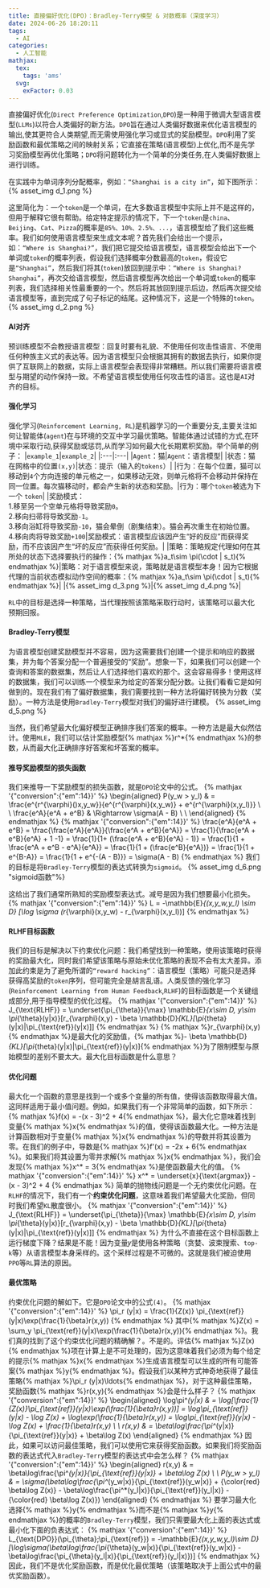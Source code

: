 ```yaml
---
title: 直接偏好优化(DPO)：Bradley-Terry模型 & 对数概率（深度学习）
date: 2024-06-26 18:20:11
tags:
  - AI
categories:
  - 人工智能
mathjax:
  tex:
    tags: 'ams'
  svg:
    exFactor: 0.03
---
```


直接偏好优化(`Direct Preference Optimization`,`DPO`)是一种用于微调大型语言模型(`LLMs`)以符合人类偏好的新方法。`DPO`旨在通过人类偏好数据来优化语言模型的输出,使其更符合人类期望,而无需使用强化学习或显式的奖励模型。`DPO`利用了奖励函数和最优策略之间的映射关系；它直接在策略(语言模型)上优化,而不是先学习奖励模型再优化策略；`DPO`将问题转化为一个简单的分类任务,在人类偏好数据上进行训练。
<!-- more -->

在实践中为单词序列分配概率，例如：`“Shanghai is a city in”`，如下图所示：
{% asset_img d_1.png %}

这里简化为：一个`token`是一个单词，在大多数语言模型中实际上并不是这样的，但用于解释它很有帮助。给定特定提示的情况下，下一个`token`是`china`、`Beijing`、`Cat`、`Pizza`的概率是`85%、10%、2.5%、...`，语言模型给了我们这些概率。我们如何使用语言模型来生成文本呢？首先我们会给出一个提示，如：`“Where is Shanghai?”`，我们把它提交给语言模型，语言模型会给出下一个单词或`token`的概率列表，假设我们选择概率分数最高的`token`，假设它是`“Shanghai”`，然后我们将其(`token`)放回到提示中：`“Where is Shanghai? Shanghai”`，再次交给语言模型，然后语言模型再次给出一个单词或`token`的概率列表，我们选择相关性最重要的一个。然后将其放回到提示后边，然后再次提交给语言模型等，直到完成了句子标记的结尾。这种情况下，这是一个特殊的`token`。
{% asset_img d_2.png %}

#### AI对齐

预训练模型不会教授语言模型：回复时要有礼貌、不使用任何攻击性语言、不使用任何种族主义式的表达等。因为语言模型只会根据其拥有的数据去执行，如果你提供了互联网上的数据，实际上语言模型会表现得非常糟糕。所以我们需要将语言模型与期望的动作保持一致。不希望语言模型使用任何攻击性的语言。这也是`AI`对齐的目标。

#### 强化学习

强化学习(`Reinforcement Learning, RL`)是机器学习的一个重要分支,主要关注如何让智能体(`agent`)在与环境的交互中学习最优策略。智能体通过试错的方式,在环境中采取行动,获得奖励或惩罚,从而学习如何最大化长期累积奖励。举个简单的例子：
|`example_1`|`example_2`|
|:---|:---|
|`Agent`：猫|`Agent`：语言模型|
|状态：猫在网格中的位置`(x,y)`|状态：提示（输入的`tokens`）|
|行为：在每个位置，猫可以移动到`4`个方向连接的单元格之一，如果移动无效，则单元格将不会移动并保持在同一位置。每次猫移动时，都会产生新的状态和奖励。|行为：哪个`token`被选为下一个 `token`|
|奖励模式：<br> 1.移至另一个空单元格将导致奖励`0`。<br> 2.移向扫帚将导致奖励`-1`。<br> 3.移向浴缸将导致奖励`-10`，猫会晕倒（剧集结束）。猫会再次重生在初始位置。<br> 4.移向肉将导致奖励`+100`|奖励模式：语言模型应该因产生“好的反应”而获得奖励，而不应该因产生“坏的反应”而获得任何奖励。|
|策略：策略规定代理如何在其所处的状态下选择要执行的操作：{% mathjax %}a_t\sim \pi(\cdot | s_t){% endmathjax %}|策略：对于语言模型来说，策略就是语言模型本身！因为它根据代理的当前状态模拟动作空间的概率：{% mathjax %}a_t\sim \pi(\cdot | s_t){% endmathjax %}|
|{% asset_img d_3.png %}|{% asset_img d_4.png %}|

`RL`中的目标是选择一种策略，当代理按照该策略采取行动时，该策略可以最大化预期回报。

#### Bradley-Terry模型

为语言模型创建奖励模型并不容易，因为这需要我们创建一个提示和响应的数据集，并为每个答案分配一个普遍接受的“奖励”。想象一下，如果我们可以创建一个查询和答案的数据集，然后让人们选择他们喜欢的那个。这会容易得多！使用这样的数据集，我们可以训练一个模型来为给定的答案分配分数。让我们看看它是如何做到的。现在我们有了偏好数据集，我们需要找到一种方法将偏好转换为分数（奖励​​）。一种方法是使用`Bradley-Terry`模型对我们的偏好进行建模。
{% asset_img d_5.png %}

当然，我们希望最大化偏好模型正确排序我们答案的概率。一种方法是最大似然估计。使用`MLE`，我们可以估计奖励模型{% mathjax %}r^*{% endmathjax %}的参数，从而最大化正确排序好答案和坏答案的概率。

#### 推导奖励模型的损失函数

我们来推导一下奖励模型的损失函数，就是`DPO`论文中的公式。
{% mathjax '{"conversion":{"em":14}}' %}
\begin{aligned}
P(y_w > y_l) & = \frac{e^{r^{\varphi}()x,y_w}}{e^{r^{\varphi}(x,y_w)} + e^{r^{\varphi}(x,y_l)}} \\
 \\
\frac{e^A}{e^A + e^B} & \Rightarrow \sigma(A - B) \\
 \\
\end{aligned}
{% endmathjax %}
{% mathjax '{"conversion":{"em":14}}' %}
\frac{e^A}{e^A + e^B} = \frac{\frac{e^A}{e^A}}{\frac{e^A + e^B}{e^A}} = \frac{1}{\frac{e^A + e^B}{e^A} + 1 -1} = \frac{1}{1+ (\frac{e^A + e^B}{e^A} - 1)} = \frac{1}{1 + \frac{e^A + e^B - e^A}{e^A}} = \frac{1}{1 + (\frac{e^B}{e^A})} = \frac{1}{1 + e^{B-A}} = \frac{1}{1 + e^{-(A - B)}} = \sigma(A - B)
{% endmathjax %}
我们的目标是将`Bradley-Terry`模型的表达式转换为`sigmoid`。
{% asset_img d_6.png "sigmoid函数"%}

这给出了我们通常所熟知的奖励模型表达式。减号是因为我们想要最小化损失。
{% mathjax '{"conversion":{"em":14}}' %}
L = -\mathbb{E}_{(x,y_w,y_l) \sim D} [\log \sigma (r_{\varphi}(x,y_w) - r_{\varphi}(x,y_l))]
{% endmathjax %}

#### RLHF目标函数

我们的目标是解决以下约束优化问题：我们希望找到一种策略，使用该策略时获得的奖励最大化，同时我们希望该策略与原始未优化策略的表现不会有太大差异。添加此约束是为了避免所谓的`“reward hacking”`：语言模型（策略）可能只是选择获得高奖励的`token`序列，但可能完全是胡言乱语。人类反馈的强化学习(`Reinforcement Learning from Human Feedback`,`RLHF`)的目标函数是一个关键组成部分,用于指导模型的优化过程。
{% mathjax '{"conversion":{"em":14}}' %}
J_{\text{RLHF}} = \underset{\pi_{\theta}}{\max} \mathbb{E}_{x\sim D, y\sim \pi_{\theta}(y|x)}[r_{\varphi}(x,y) - \beta \mathbb{D}_{KL}[\pi_{theta}(y|x)\|\pi_{\text{ref}}(y|x)]]
{% endmathjax %}
{% mathjax %}r_{\varphi}(x,y){% endmathjax %}是最大化的奖励值，{% mathjax %}- \beta \mathbb{D}_{KL}[\pi_{theta}(y|x)\|\pi_{\text{ref}}(y|x)]{% endmathjax %}为了限制模型与原始模型的差别不要太大。最大化目标函数是什么意思？

#### 优化问题

最大化一个函数的意思是找到一个或多个变量的所有值，使得该函数取得最大值。这同样适用于最小值问题。例如，如果我们有一个非常简单的函数，如下所示：{% mathjax %}f(x) = -(x - 3)^2 + 4{% endmathjax %}，最大化它意味着找到变量{% mathjax %}x{% endmathjax %}的值，使得该函数最大化。一种方法是计算函数相对于变量{% mathjax %}x{% endmathjax %}的导数并将其设置为零。在我们的例子中，导数是{% mathjax %}f'(x) = -2x + 6{% endmathjax %}。如果我们将其设置为零并求解{% mathjax %}x{% endmathjax %}，我们会发现{% mathjax %}x^* = 3{% endmathjax %}是使函数最大化的值。
{% mathjax '{"conversion":{"em":14}}' %}
x^* = \underset{x}{\text{argmax}} - (x - 3)^2 + 4
{% endmathjax %}
简单的抛物线问题是一个无约束优化问题。在`RLHF`的情况下，我们有一个**约束优化问题**，这意味着我们希望最大化奖励，但同时我们希望`KL`散度很小。
{% mathjax '{"conversion":{"em":14}}' %}
J_{\text{RLHF}} = \underset{\pi_{\theta}}{\max} \mathbb{E}_{x\sim D, y\sim \pi_{\theta}(y|x)}[r_{\varphi}(x,y) - \beta \mathbb{D}_{KL}[\pi_{theta}(y|x)\|\pi_{\text{ref}}(y|x)]]
{% endmathjax %}
为什么不直接在这个目标函数上运行梯度下降？结果是不能！因为变量𝑦是使用各种策略（贪婪、波束搜索、`top-k`等）从语言模型本身采样的。这个采样过程是不可微的。这就是我们被迫使用`PPO`等`RL`算法的原因。

#### 最优策略

约束优化问题的解如下。它是`DPO`论文中的公式`(4)`。
{% mathjax '{"conversion":{"em":14}}' %}
\pi_r (y|x) = \frac{1}{Z(x)} \pi_{\text{ref}} (y|x)\exp(\frac{1}{\beta}r(x,y))
{% endmathjax %}
其中{% mathjax %}Z(x) = \sum_y \pi_{\text{ref}}(y|x)\exp(\frac{1}{\beta}r(x,y)){% endmathjax %}。我们真的找到了这个约束优化问题的精确解？。不是的。评估{% mathjax %}Z(x){% endmathjax %}项在计算上是不可处理的，因为这意味着我们必须为每个给定的提示{% mathjax %}x{% endmathjax %}生成语言模型可以生成的所有可能答案{% mathjax %}y{% endmathjax %}。假设我们以某种方式神奇地获得了最佳策略{% mathjax %}\pi_r (y|x)\ldots{% endmathjax %}，对于这种最佳策略，奖励函数{% mathjax %}r(x,y){% endmathjax %}会是什么样子？
{% mathjax '{"conversion":{"em":14}}' %}
\begin{aligned}
\log\pi^*(y|x) & = \log[\frac{1}{Z(x)}\pi_{\text{ref}}(y|x)\exp(\frac{1}{\beta}r(x,y))] = \log\pi_{\text{ref}}(y|x) - \log Z(x) + \log\exp(\frac{1}{\beta}r(x,y)) = \log\pi_{\text{ref}}(y|x) - \log Z(x) + \frac{1}{\beta}r(x,y) \\
 \\
r(x,y) & = \beta\log\frac{\pi^*(y|x)}{\pi_{\text{ref}}(y|x)} + \beta\log Z(x)
\end{aligned}
{% endmathjax %}
因此，如果可以访问最佳策略，我们可以使用它来获得奖励函数。如果我们将奖励函数的表达式代入`Bradley-Terry`模型的表达式中会怎么样？
{% mathjax '{"conversion":{"em":14}}' %}
\begin{aligned}
r(x,y) & = \beta\log\frac{\pi^*(y|x)}{\pi_{\text{ref}}(y|x)} + \beta\log Z(x) \\
 \\
P(y_w > y_l) & = \sigma(\beta\log\frac{\pi^*(y_w|x)}{\pi_{\text{ref}}(y_w|x)} + {\color{red} \beta\log Z(x)} - \beta\log\frac{\pi^*(y_l|x)}{\pi_{\text{ref}}(y_l|x)} - {\color{red} \beta\log Z(x)})
\end{aligned}
{% endmathjax %}
要学习最大化选择{% mathjax %}y{% endmathjax %}而不是{% mathjax %}y{% endmathjax %}的概率的`Bradley-Terry`模型，我们只需要最大化上面的表达式或最小化下面的负表达式：
{% mathjax '{"conversion":{"em":14}}' %}
L_{\text{DPO}}(\pi_{\theta};\pi_{\text{ref}}) = -\mathbb{E}_{(x,y_w,y_l)\sim D}[\log\sigma(\beta\log\frac{\pi_{\theta}(y_w|x)}{\pi_{\text{ref}}(y_w|x)} - \beta\log\frac{\pi_{\theta}(y_l|x)}{\pi_{\text{ref}}(y_l|x)})]
{% endmathjax %}
因此，我们不是优化奖励函数，而是优化最优策略（该策略取决于上面公式中的最优奖励函数）。